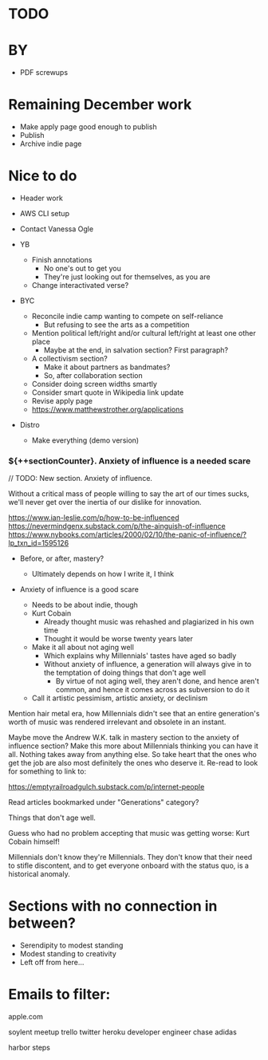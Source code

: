 # TODO

# BY
* PDF screwups

# Remaining December work
* Make apply page good enough to publish
* Publish
* Archive indie page

# Nice to do
* Header work
* AWS CLI setup
* Contact Vanessa Ogle

* YB
    * Finish annotations
        * No one's out to get you
        * They're just looking out for themselves, as you are
    * Change interactivated verse?

* BYC
    * Reconcile indie camp wanting to compete on self-reliance
        * But refusing to see the arts as a competition
    * Mention political left/right and/or cultural left/right at least one other place
        * Maybe at the end, in salvation section? First paragraph?
    * A collectivism section?
        * Make it about partners as bandmates?
        * So, after collaboration section
    * Consider doing screen widths smartly
    * Consider smart quote in Wikipedia link update
    * Revise apply page
    * https://www.matthewstrother.org/applications

* Distro
    * Make everything (demo version)

### ${++sectionCounter}. Anxiety of influence is a needed scare

// TODO: New section. Anxiety of influence.

Without a critical mass of people willing to say the art of our times sucks, we'll never get over the inertia of our dislike for innovation.

https://www.ian-leslie.com/p/how-to-be-influenced
https://nevermindgenx.substack.com/p/the-ainguish-of-influence
https://www.nybooks.com/articles/2000/02/10/the-panic-of-influence/?lp_txn_id=1595126

* Before, or after, mastery?
    * Ultimately depends on how I write it, I think

* Anxiety of influence is a good scare
    * Needs to be about indie, though
    * Kurt Cobain
        * Already thought music was rehashed and plagiarized in his own time
        * Thought it would be worse twenty years later
    * Make it all about not aging well
        * Which explains why Millennials' tastes have aged so badly
        * Without anxiety of influence, a generation will always give in to the temptation of doing things that don't age well
            * By virtue of not aging well, they aren't done, and hence aren't common, and hence it comes across as subversion to do it
    * Call it artistic pessimism, artistic anxiety, or declinism

Mention hair metal era, how Millennials didn't see that an entire generation's worth of music was rendered irrelevant and obsolete in an instant.

Maybe move the Andrew W.K. talk in mastery section to the anxiety of influence section? Make this more about Millennials thinking you can have it all. Nothing takes away from anything else. So take heart that the ones who get the job are also most definitely the ones who deserve it. Re-read to look for something to link to:

https://emptyrailroadgulch.substack.com/p/internet-people

Read articles bookmarked under "Generations" category?

Things that don't age well.

Guess who had no problem accepting that music was getting worse: Kurt Cobain himself!

Millennials don't know they're Millennials. They don't know that their need to stifle discontent, and to get everyone onboard with the status quo, is a historical anomaly.

# Sections with no connection in between?
* Serendipity to modest standing
* Modest standing to creativity
* Left off from here…

# Emails to filter:

apple.com

soylent
meetup
trello
twitter
heroku
developer
engineer
chase
adidas

harbor steps